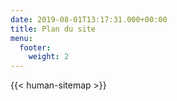 ```yaml
---
date: 2019-08-01T13:17:31.000+00:00
title: Plan du site
menu:
  footer:
    weight: 2
---
```

{{< human-sitemap >}}